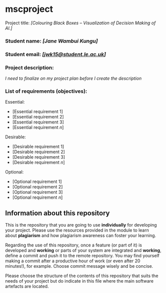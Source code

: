 # mscproject
Project title: *[Colouring Black Boxes – Visualization of Decision Making of AI.]*

### Student name: *[Jane Wambui Kungu]*

### Student email: *[jwk15@student.le.ac.uk]*

### Project description: 
*I need to finalize on my project plan before I create the description*

### List of requirements (objectives): 

[comment]: # (You can add as many additional bullet points as necessary by adding an additional hyphon symbol '-' at the end of each list) 

Essential:
- [Essential requirement 1]
- [Essential requirement 2]
- [Essential requirement 3]
- [Essential requirement *n*]

Desirable:
- [Desirable requirement 1]
- [Desirable requirement 2]
- [Desirable requirement 3]
- [Desirable requirement *n*]

Optional:
- [Optional requirement 1]
- [Optional requirement 2]
- [Optional requirement 3]
- [Optional requirement *n*]


## Information about this repository
This is the repository that you are going to use **individually** for developing your project. Please use the resources provided in the module to learn about **plagiarism** and how plagiarism awareness can foster your learning.

Regarding the use of this repository, once a feature (or part of it) is developed and **working** or parts of your system are integrated and **working**, define a commit and push it to the remote repository. You may find yourself making a commit after a productive hour of work (or even after 20 minutes!), for example. Choose commit message wisely and be concise.

Please choose the structure of the contents of this repository that suits the needs of your project but do indicate in this file where the main software artefacts are located.
